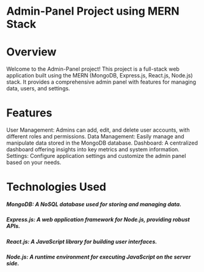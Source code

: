 # Admin-Panel Project using MERN Stack #
# Overview
Welcome to the Admin-Panel project! This project is a full-stack web application built using the MERN (MongoDB, Express.js, React.js, Node.js) stack. It provides a comprehensive admin panel with features for managing data, users, and settings.

# Features
User Management: Admins can add, edit, and delete user accounts, with different roles and permissions.
Data Management: Easily manage and manipulate data stored in the MongoDB database.
Dashboard: A centralized dashboard offering insights into key metrics and system information.
Settings: Configure application settings and customize the admin panel based on your needs.
# Technologies Used ###
##### MongoDB: A NoSQL database used for storing and managing data. 
##### Express.js: A web application framework for Node.js, providing robust APIs. 
##### React.js: A JavaScript library for building user interfaces. 
##### Node.js: A runtime environment for executing JavaScript on the server side. 
